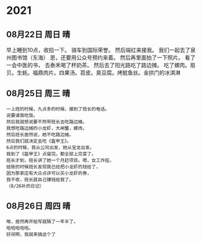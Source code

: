 


# 2021
## 08月22日 周日 晴
   早上睡到10点，收拾一下。
   骑车到国际荣誉。
   然后端红来接我。
   我们一起去了泉州图书馆（东海）
   恩，还要用公众号预约来着。
   然后再里面拍了一下照片。
   看了一会中医的书，
   去泰禾喝了杯奶茶。
   然后去了阳光路吃了路边摊。
   吃了螺肉。扇贝。生蚝。福鼎肉片。四果汤。苕皮。臭豆腐。烤鱿鱼丝。金拱门的冰淇淋
   
## 08月25日 周三 晴
    一上班的时候，九点多的时候，接到了班长的电话。
    说要请我吃饭。
    然后我就想说要不然带班长去吃路边摊。
    我想吃路边摊的小龙虾，大闸蟹，螺肉。
    然后班长居然说，她不吃路边摊。
    然后我们就决定去吃《盔甲王》。
    6点的时候，我从公司出发，她从宝龙出发。
    我到了《盔甲王》点餐完。都全部上完菜了。
    班长才到，班长讲了她一个月赶项目。嗯，女工作狂。
    结账的时候班长发现我已经把小龙虾的钱给了，
    因为那家店有大众点评可以买小龙虾的券，
    我不收，班长就自己赚钱给我了。
    （8/26补的日记）

## 08月26日 周四 晴
    唉，居然再开始写就隔了一年半了。
    哈哈哈哈哈。
    好闲啊，我就来搞这个了

